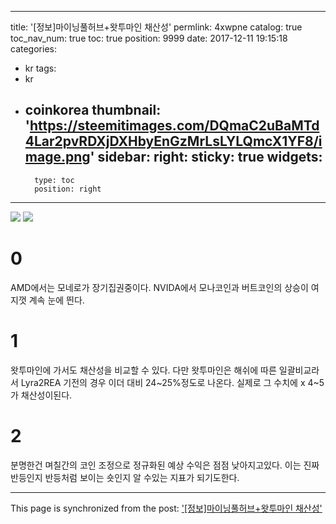 
---
title: '[정보]마이닝풀허브+왓투마인 채산성'
permlink: 4xwpne
catalog: true
toc_nav_num: true
toc: true
position: 9999
date: 2017-12-11 19:15:18
categories:
- kr
tags:
- kr
- coinkorea
thumbnail: 'https://steemitimages.com/DQmaC2uBaMTd4Lar2pvRDXjDXHbyEnGzMrLsLYLQmcX1YF8/image.png'
sidebar:
    right:
        sticky: true
widgets:
    -
        type: toc
        position: right
---


![](https://steemitimages.com/DQmaC2uBaMTd4Lar2pvRDXjDXHbyEnGzMrLsLYLQmcX1YF8/image.png)
![](https://steemitimages.com/DQmTC1P3MbG69dFtnpyiYdV8LM8p8wp9xo7VViiLN6ttpQ9/image.png)

# 0
 AMD에서는 모네로가 장기집권중이다.
 NVIDA에서 모나코인과 버트코인의 상승이 여지껏 계속 눈에 띈다.

# 1
왓투마인에 가서도 채산성을 비교할 수 있다.
다만 왓투마인은 해쉬에 따른 일괄비교라서 Lyra2REA 기전의 경우 이더 대비 24~25%정도로 나온다.
실제로 그 수치에 x 4~5가 채산성이된다.

# 2
분명한건 며칠간의 코인 조정으로 정규화된 예상 수익은 점점 낮아지고있다.
이는 진짜 반등인지 반등처럼 보이는 숏인지 알 수있는 지표가 되기도한다.

- - -

This page is synchronized from the post: ['[정보]마이닝풀허브+왓투마인 채산성'](https://steemit.com/@virus707/4xwpne)
